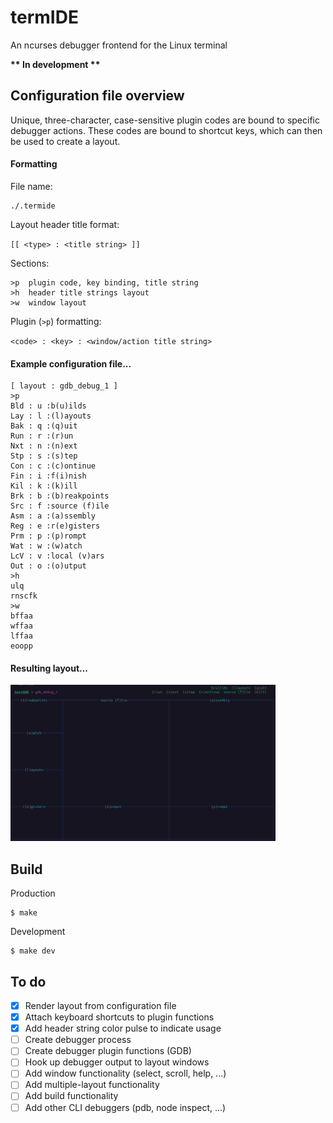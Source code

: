 
# termIDE

An ncurses debugger frontend for the Linux terminal

**\*\* In development \*\***

## Configuration file overview

Unique, three-character, case-sensitive plugin codes are bound to specific debugger actions. These codes are bound to shortcut keys, which can then be used to create a layout.

#### Formatting

File name:

```
./.termide
```

Layout header title format:

  `[[ <type> : <title string> ]]`

Sections:

```
>p  plugin code, key binding, title string
>h  header title strings layout
>w  window layout
```

Plugin (`>p`) formatting:

  `<code> : <key> : <window/action title string>`

#### Example configuration file...

```
[ layout : gdb_debug_1 ]
>p
Bld : u :b(u)ilds
Lay : l :(l)ayouts
Bak : q :(q)uit
Run : r :(r)un
Nxt : n :(n)ext
Stp : s :(s)tep
Con : c :(c)ontinue
Fin : i :f(i)nish
Kil : k :(k)ill
Brk : b :(b)reakpoints
Src : f :source (f)ile
Asm : a :(a)ssembly
Reg : e :r(e)gisters
Prm : p :(p)rompt
Wat : w :(w)atch
LcV : v :local (v)ars
Out : o :(o)utput
>h
ulq
rnscfk
>w
bffaa 
wffaa
lffaa
eoopp
```

#### Resulting layout...

<img src='./misc/screenshots/layout.png' height='250px'>


## Build

Production
```
$ make
```
Development
```
$ make dev
```

## To do

- [x] Render layout from configuration file
- [x] Attach keyboard shortcuts to plugin functions
- [x] Add header string color pulse to indicate usage
- [ ] Create debugger process
- [ ] Create debugger plugin functions (GDB)
- [ ] Hook up debugger output to layout windows
- [ ] Add window functionality (select, scroll, help, ...)
- [ ] Add multiple-layout functionality
- [ ] Add build functionality
- [ ] Add other CLI debuggers (pdb, node inspect, ...)
